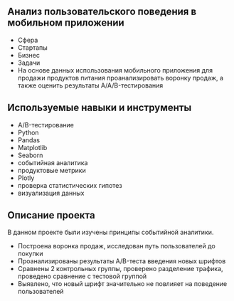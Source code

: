 ## Анализ пользовательского поведения в мобильном приложении
- Сфера
- Стартапы
- Бизнес
- Задачи
- На основе данных использования мобильного приложения для продажи продуктов питания проанализировать воронку продаж, а также оценить результаты A/A/B-тестирования

## Используемые навыки и инструменты
- A/B-тестирование
- Python
- Pandas
- Matplotlib
- Seaborn
- событийная аналитика
- продуктовые метрики
- Plotly
- проверка статистических гипотез
- визуализация данных

## Описание проекта
В данном проекте были изучены принципы событийной аналитики.

- Построена воронка продаж, исследован путь пользователей до покупки
- Проанализированы результаты A/B-теста введения новых шрифтов
- Сравнены 2 контрольных группы, проверено разделение трафика, проведено сравнение с тестовой группой
- Выявлено, что новый шрифт значительно не повлияет на поведение пользователей

